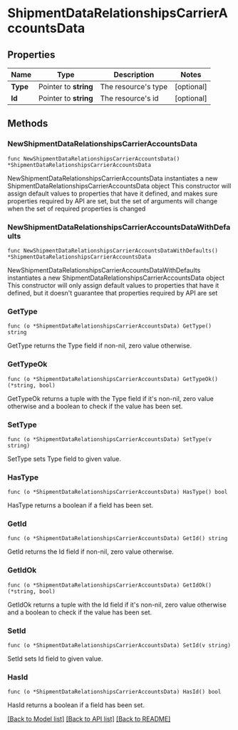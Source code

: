 # ShipmentDataRelationshipsCarrierAccountsData

## Properties

Name | Type | Description | Notes
------------ | ------------- | ------------- | -------------
**Type** | Pointer to **string** | The resource&#39;s type | [optional] 
**Id** | Pointer to **string** | The resource&#39;s id | [optional] 

## Methods

### NewShipmentDataRelationshipsCarrierAccountsData

`func NewShipmentDataRelationshipsCarrierAccountsData() *ShipmentDataRelationshipsCarrierAccountsData`

NewShipmentDataRelationshipsCarrierAccountsData instantiates a new ShipmentDataRelationshipsCarrierAccountsData object
This constructor will assign default values to properties that have it defined,
and makes sure properties required by API are set, but the set of arguments
will change when the set of required properties is changed

### NewShipmentDataRelationshipsCarrierAccountsDataWithDefaults

`func NewShipmentDataRelationshipsCarrierAccountsDataWithDefaults() *ShipmentDataRelationshipsCarrierAccountsData`

NewShipmentDataRelationshipsCarrierAccountsDataWithDefaults instantiates a new ShipmentDataRelationshipsCarrierAccountsData object
This constructor will only assign default values to properties that have it defined,
but it doesn't guarantee that properties required by API are set

### GetType

`func (o *ShipmentDataRelationshipsCarrierAccountsData) GetType() string`

GetType returns the Type field if non-nil, zero value otherwise.

### GetTypeOk

`func (o *ShipmentDataRelationshipsCarrierAccountsData) GetTypeOk() (*string, bool)`

GetTypeOk returns a tuple with the Type field if it's non-nil, zero value otherwise
and a boolean to check if the value has been set.

### SetType

`func (o *ShipmentDataRelationshipsCarrierAccountsData) SetType(v string)`

SetType sets Type field to given value.

### HasType

`func (o *ShipmentDataRelationshipsCarrierAccountsData) HasType() bool`

HasType returns a boolean if a field has been set.

### GetId

`func (o *ShipmentDataRelationshipsCarrierAccountsData) GetId() string`

GetId returns the Id field if non-nil, zero value otherwise.

### GetIdOk

`func (o *ShipmentDataRelationshipsCarrierAccountsData) GetIdOk() (*string, bool)`

GetIdOk returns a tuple with the Id field if it's non-nil, zero value otherwise
and a boolean to check if the value has been set.

### SetId

`func (o *ShipmentDataRelationshipsCarrierAccountsData) SetId(v string)`

SetId sets Id field to given value.

### HasId

`func (o *ShipmentDataRelationshipsCarrierAccountsData) HasId() bool`

HasId returns a boolean if a field has been set.


[[Back to Model list]](../README.md#documentation-for-models) [[Back to API list]](../README.md#documentation-for-api-endpoints) [[Back to README]](../README.md)


